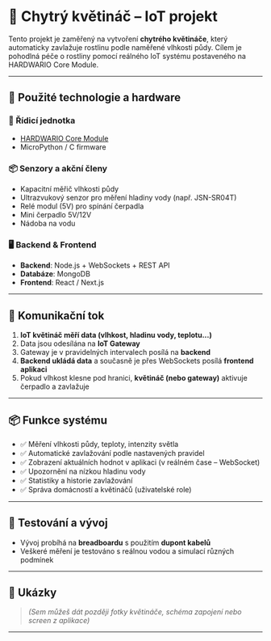 # 🌱 Chytrý květináč – IoT projekt

Tento projekt je zaměřený na vytvoření **chytrého květináče**, který automaticky zavlažuje rostlinu podle naměřené vlhkosti půdy. Cílem je pohodlná péče o rostliny pomocí reálného IoT systému postaveného na HARDWARIO Core Module.

---

## 🔧 Použité technologie a hardware

### 🧠 Řídicí jednotka
- [HARDWARIO Core Module](https://www.hardwario.com/)
- MicroPython / C firmware

### 📦 Senzory a akční členy
- Kapacitní měřič vlhkosti půdy
- Ultrazvukový senzor pro měření hladiny vody (např. JSN-SR04T)
- Relé modul (5V) pro spínání čerpadla
- Mini čerpadlo 5V/12V
- Nádoba na vodu

### 🖥️ Backend & Frontend
- **Backend**: Node.js + WebSockets + REST API
- **Databáze**: MongoDB
- **Frontend**: React / Next.js

---

## 🔁 Komunikační tok

1. **IoT květináč měří data (vlhkost, hladinu vody, teplotu...)**
2. Data jsou odesílána na **IoT Gateway**
3. Gateway je v pravidelných intervalech posílá na **backend**
4. **Backend ukládá data** a současně je přes WebSockets posílá **frontend aplikaci**
5. Pokud vlhkost klesne pod hranici, **květináč (nebo gateway)** aktivuje čerpadlo a zavlažuje

---

## 📦 Funkce systému

- ✅ Měření vlhkosti půdy, teploty, intenzity světla
- ✅ Automatické zavlažování podle nastavených pravidel
- ✅ Zobrazení aktuálních hodnot v aplikaci (v reálném čase – WebSocket)
- ✅ Upozornění na nízkou hladinu vody
- ✅ Statistiky a historie zavlažování
- ✅ Správa domácností a květináčů (uživatelské role)

---

## 🧪 Testování a vývoj

- Vývoj probíhá na **breadboardu** s použitím **dupont kabelů**  
- Veškeré měření je testováno s reálnou vodou a simulací různých podmínek

---

## 📸 Ukázky

> *(Sem můžeš dát později fotky květináče, schéma zapojení nebo screen z aplikace)*

---
